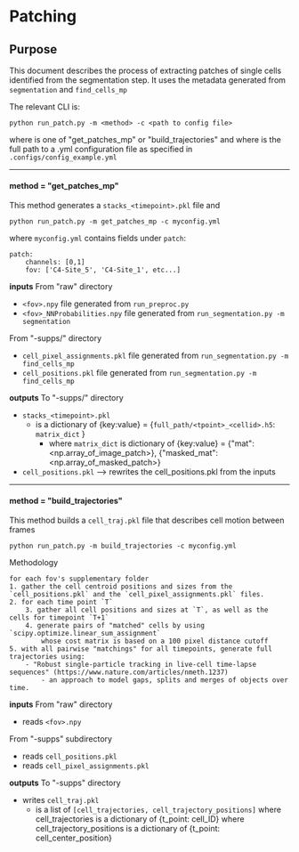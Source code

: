 # Patching

## Purpose

This document describes the process of extracting patches of single cells identified from the segmentation step.  It uses the metadata generated from `segmentation` and `find_cells_mp`

The relevant CLI is:
```text
python run_patch.py -m <method> -c <path to config file>
```

where <method> is one of "get_patches_mp" or "build_trajectories" and 
where <path to config file> is the full path to a .yml configuration file as specified in `.configs/config_example.yml`

--------------------------------------------
#### **method = "get_patches_mp"**

This method generates a `stacks_<timepoint>.pkl` file and 

```text
python run_patch.py -m get_patches_mp -c myconfig.yml
```

where `myconfig.yml` contains fields under `patch`:
```text
patch:
    channels: [0,1]
    fov: ['C4-Site_5', 'C4-Site_1', etc...]
```

**inputs**
From "raw" directory
- `<fov>.npy` file generated from `run_preproc.py`
- `<fov>_NNProbabilities.npy` file generated from `run_segmentation.py -m segmentation`

From "<fov>-supps/<fov>" directory
- `cell_pixel_assignments.pkl` file generated from `run_segmentation.py -m find_cells_mp`
- `cell_positions.pkl` file generated from `run_segmentation.py -m find_cells_mp`

**outputs**
To "<fov>-supps/<fov>" directory
- `stacks_<timepoint>.pkl` 
    - is a dictionary of {key:value} = {`full_path/<tpoint>_<cellid>.h5`: `matrix_dict` }
        - where `matrix_dict` is dictionary of {key:value} = {"mat": <np.array_of_image_patch>}, 
                                                             {"masked_mat": <np.array_of_masked_patch>}
- `cell_positions.pkl` --> rewrites the cell_positions.pkl from the inputs

-------------------------------------------
#### **method = "build_trajectories"**

This method builds a `cell_traj.pkl` file that describes cell motion between frames

```text
python run_patch.py -m build_trajectories -c myconfig.yml
```

Methodology
```text
for each fov's supplementary folder
1. gather the cell centroid positions and sizes from the `cell_positions.pkl` and the `cell_pixel_assignments.pkl` files.
2. for each time point `T`
    3. gather all cell positions and sizes at `T`, as well as the cells for timepoint `T+1`
    4. generate pairs of "matched" cells by using `scipy.optimize.linear_sum_assignment`
        whose cost matrix is based on a 100 pixel distance cutoff
5. with all pairwise "matchings" for all timepoints, generate full trajectories using:
    - "Robust single-particle tracking in live-cell time-lapse sequences" (https://www.nature.com/articles/nmeth.1237)
        - an approach to model gaps, splits and merges of objects over time.
```

**inputs**
From "raw" directory
- reads `<fov>.npy`

From "<fov>-supps" subdirectory
- reads `cell_positions.pkl`
- reads `cell_pixel_assignments.pkl`

**outputs**
To "<fov>-supps" directory
- writes `cell_traj.pkl`
    - is a list of `[cell_trajectories, cell_trajectory_positions]`
        where cell_trajectories is a dictionary of {t_point: cell_ID}
        where cell_trajectory_positions is a dictionary of {t_point: cell_center_position}

